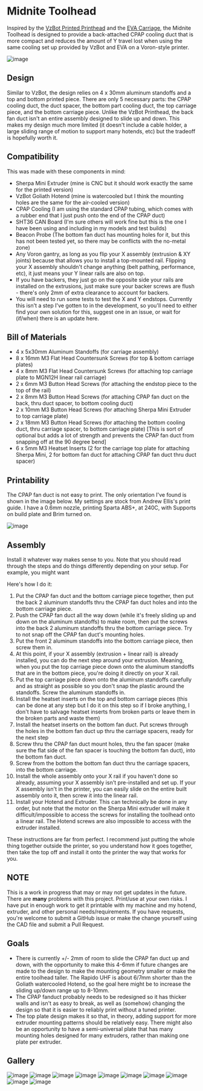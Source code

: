 # Midnite Toolhead

Inspired by the [VzBot Printed Printhead](https://github.com/VzBoT3D/Vz-Printhead-Printed) and the [EVA Carriage](https://main.eva-3d.page/), the Midnite Toolhead is designed to provide a back-attached CPAP cooling duct that is more compact and reduces the amount of Y travel lost when using the same cooling set up provided by VzBot and EVA on a Voron-style printer.

![image](https://github.com/Midnite3DP/midnite-toolhead/assets/84816186/fd258479-1595-436d-b93b-9c6d262a0006)

## Design
Similar to VzBot, the design relies on 4 x 30mm aluminum standoffs and a top and bottom printed piece. There are only 5 necessary parts: the CPAP cooling duct, the duct spacer, the bottom part cooling duct, the top carriage piece, and the bottom carriage piece.
Unlike the VzBot Printhead, the back fan duct isn't an entire assembly designed to slide up and down. This makes my design much more limited (it doesn't include a cable holder, a large sliding range of motion to support many hotends, etc) but the tradeoff is hopefully worth it. 

## Compatibility
This was made with these components in mind:
- Sherpa Mini Extruder (mine is CNC but it should work exactly the same for the printed version)
- VzBot Goliath Hotend (mine is watercooled but I think the mounting holes are the same for the air-cooled version)
- CPAP Cooling (I am using the standard CPAP tubing, which comes with a rubber end that I just push onto the end of the CPAP duct)
- SHT36 CAN Board (I'm sure others will work fine but this is the one I have been using and including in my models and test builds)
- Beacon Probe (The bottom fan duct has mounting holes for it, but this has not been tested yet, so there may be conflicts with the no-metal zone)
- Any Voron gantry, as long as you flip your X assembly (extrusion & XY joints) because that allows you to install a top-mounted rail. Flipping your X assembly shouldn't change anything (belt pathing, performance, etc), it just means your Y linear rails are also on top.
- If you have backers, they just go on the opposite side your rails are installed on the extrusions, just make sure your backer screws are flush - there's only 2mm of extra clearance to account for backers.
- You will need to run some tests to test the X and Y endstops. Currently this isn't a step I've gotten to in the development, so you'll need to either find your own solution for this, suggest one in an issue, or wait for (if/when) there is an update here.

## Bill of Materials
- 4 x 5x30mm Aluminum Standoffs (for carriage assembly)
- 8 x 16mm M3 Flat Head Countersunk Screws (for top & bottom carriage plates)
- 4 x 8mm M3 Flat Head Countersunk Screws (for attaching top carriage plate to MGN12H linear rail carriage)
- 2 x 6mm M3 Button Head Screws (for attaching the endstop piece to the top of the rail)
- 2 x 8mm M3 Button Head Screws (for attaching CPAP fan duct on the back, thru duct spacer, to bottom cooling duct)
- 2 x 10mm M3 Button Head Screws (for attaching Sherpa Mini Extruder to top carriage plate)
- 2 x 18mm M3 Button Head Screws (for attaching the bottom cooling duct, thru carriage spacer, to bottom carriage plate) [This is sort of optional but adds a lot of strength and prevents the CPAP fan duct from snapping off at the 90 degree bend]
- 6 x 5mm M3 Heatset Inserts (2 for the carriage top plate for attaching Sherpa Mini, 2 for bottom fan duct for attaching CPAP fan duct thru duct spacer)

## Printability
The CPAP fan duct is not easy to print. The only orientation I've found is shown in the image below. My settings are stock from Andrew Ellis's print guide. I have a 0.6mm nozzle, printing Sparta ABS+, at 240C, with Supports on build plate and Brim turned on.

![image](https://github.com/Midnite3DP/midnite-toolhead/assets/84816186/1a8f5170-8237-450e-ad02-36cfa16e4627)

## Assembly
Install it whatever way makes sense to you. Note that you should read through the steps and do things differently depending on your setup. For example, you might want 

Here's how I do it:
1. Put the CPAP fan duct and the bottom carriage piece together, then put the back 2 aluminum standoffs thru the CPAP fan duct holes and into the bottom carriage piece.
2. Push the CPAP fan duct all the way down (while it's freely sliding up and down on the aluminum standoffs) to make room, then put the screws into the back 2 aluminum standoffs thru the bottom carriage piece. Try to not snap off the CPAP fan duct's mounting holes.
3. Put the front 2 aluminum standoffs into the bottom carriage piece, then screw them in.
4. At this point, if your X assembly (extrusion + linear rail) is already installed, you can do the next step around your extrusion. Meaning, when you put the top carriage piece down onto the aluminum standoffs that are in the bottom piece, you're doing it directly on your X rail.
5. Put the top carriage piece down onto the aluminum standoffs carefully and as straight as possible so you don't snap the plastic around the standoffs. Screw the aluminum standoffs in.
6. Install the heatset inserts on the top and bottom carriage pieces (this can be done at any step but I do it on this step so if I broke anything, I don't have to salvage heatset inserts from broken parts or leave them in the broken parts and waste them)
7. Install the heatset inserts on the bottom fan duct. Put screws through the holes in the bottom fan duct up thru the carriage spacers, ready for the next step
8. Screw thru the CPAP fan duct mount holes, thru the fan spacer (make sure the flat side of the fan spacer is touching the bottom fan duct), into the bottom fan duct.
9. Screw from the bottom the bottom fan duct thru the carriage spacers, into the bottom carriage.
10. Install the whole assembly onto your X rail if you haven't done so already, assuming your X assembly isn't pre-installed and set up. If your X assembly isn't in the printer, you can easily slide on the entire built assembly onto it, then screw it into the linear rail.
11. Install your Hotend and Extruder. This can technically be done in any order, but note that the motor on the Sherpa Mini extruder will make it difficult/impossible to access the screws for installing the toolhead onto a linear rail. The Hotend screws are also impossible to access with the extruder installed.

These instructions are far from perfect. I recommend just putting the whole thing together outside the printer, so you understand how it goes together, then take the top off and install it onto the printer the way that works for you.

## NOTE
This is a work in progress that may or may not get updates in the future. There are **many** problems with this project. Print/use at your own risks. I have put in enough work to get it printable with my machine and my hotend, extruder, and other personal needs/requirements. If you have requests, you're welcome to submit a GitHub issue or make the change yourself using the CAD file and submit a Pull Request.

## Goals
- There is currently +/- 2mm of room to slide the CPAP fan duct up and down, with the opportunity to make this 4-6mm if future changes are made to the design to make the mounting geometry smaller or make the entire toolhead taller. The Rapido UHF is about 6/7mm shorter than the Goliath watercooled Hotend, so the goal here might be to increase the sliding up/down range up to 8-10mm.
- The CPAP fanduct probably needs to be redesigned so it has thicker walls and isn't as easy to break, as well as (somehow) changing the design so that it is easier to reliably print without a tuned printer.
- The top plate design makes it so that, in theory, adding support for more extruder mounting patterns should be relatively easy. There might also be an opportunity to have a semi-universal plate that has many mounting holes designed for many extruders, rather than making one plate per extruder.

## Gallery

![image](https://github.com/Midnite3DP/midnite-toolhead/assets/84816186/32890f07-e1cc-48c4-bf39-a0e7e3267bed)
![image](https://github.com/Midnite3DP/midnite-toolhead/assets/84816186/833d899c-193b-4979-a66f-d9f2efffa98d)
![image](https://github.com/Midnite3DP/midnite-toolhead/assets/84816186/63a351a6-fe78-492a-bd5e-355d2c56ddb2)
![image](https://github.com/Midnite3DP/midnite-toolhead/assets/84816186/54211f65-271d-46dd-b975-5376e2cfd7d8)
![image](https://github.com/Midnite3DP/midnite-toolhead/assets/84816186/783fc6b0-7e71-4241-941f-ebb5fa130eeb)
![image](https://github.com/Midnite3DP/midnite-toolhead/assets/84816186/37ba0df7-4461-4a15-91e4-744b2bd44956)
![image](https://github.com/Midnite3DP/midnite-toolhead/assets/84816186/9ce81e2f-527a-4191-aa50-219a9bbfd145)
![image](https://github.com/Midnite3DP/midnite-toolhead/assets/84816186/c81bb823-d1cb-4ace-a202-51db2b4e602a)
![image](https://github.com/Midnite3DP/midnite-toolhead/assets/84816186/c8229bcf-87f5-43e0-bfb1-26fd66666d73)
![image](https://github.com/Midnite3DP/midnite-toolhead/assets/84816186/6c441b4e-6170-4fde-bacd-dd93e7e249e5)
